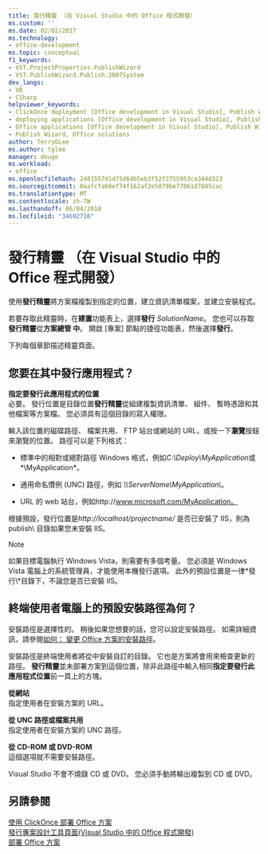 ```yaml
---
title: 發行精靈 （在 Visual Studio 中的 Office 程式開發）
ms.custom: ''
ms.date: 02/02/2017
ms.technology:
- office-development
ms.topic: conceptual
f1_keywords:
- VST.ProjectProperties.PublishWizard
- VST.PublishWizard.Publish.2007System
dev_langs:
- VB
- CSharp
helpviewer_keywords:
- ClickOnce deployment [Office development in Visual Studio], Publish Wizard
- deploying applications [Office development in Visual Studio], Publish Wizard
- Office applications [Office development in Visual Studio], Publish Wizard
- Publish Wizard, Office solutions
author: TerryGLee
ms.author: tglee
manager: douge
ms.workload:
- office
ms.openlocfilehash: 2481557d1d75d64b5eb3f52f2755953ca344d323
ms.sourcegitcommit: 0aafcfa08ef74f162af2e5079be77061d7885cac
ms.translationtype: MT
ms.contentlocale: zh-TW
ms.lasthandoff: 06/04/2018
ms.locfileid: "34692716"
---
```

# <a name="publish-wizard-office-development-in-visual-studio"></a>發行精靈 （在 Visual Studio 中的 Office 程式開發）
  使用**發行精靈**將方案檔複製到指定的位置，建立資訊清單檔案，並建立安裝程式。  
  
 若要存取此精靈時，在**建置**功能表上，選擇**發行** *SolutionName*。 您也可以存取**發行精靈**從**方案總管 中**。 開啟 [專案] 節點的捷徑功能表，然後選擇**發行**。  
  
 下列每個章節描述精靈頁面。  
  
## <a name="where-do-you-want-to-publish-the-application"></a>您要在其中發行應用程式？  
 **指定要發行此應用程式的位置**  
 必要。 發行位置是目錄位置**發行精靈**從組建複製資訊清單、 組件、 暫時憑證和其他檔案等方案檔。 您必須具有這個目錄的寫入權限。  
  
 輸入該位置的磁碟路徑、 檔案共用、 FTP 站台或網站的 URL，或按一下**瀏覽**按鈕來瀏覽的位置。 路徑可以是下列格式：  
  
-   標準中的相對或絕對路徑 Windows 格式，例如*C:\Deploy\MyApplication*或*\MyApplication*。  
  
-   通用命名慣例 (UNC) 路徑，例如 *\\\ServerName\MyApplication\\*。  
  
-   URL 的 web 站台，例如http://www.microsoft.com/MyApplication。  
  
 根據預設，發行位置是*http://localhost/projectname/* 是否已安裝了 IIS，則為 publish\ 目錄如果您未安裝 IIS。  
  
> [!NOTE]  
>  如果目標電腦執行 Windows Vista，則需要有多個考量。 您必須是 Windows Vista 電腦上的系統管理員，才能使用本機發行選項。 此外的預設位置是一律*發行\\*目錄下，不論您是否已安裝 IIS。  
  
## <a name="what-is-the-default-installation-path-on-end-user-computers"></a>終端使用者電腦上的預設安裝路徑為何？  
 安裝路徑是選擇性的。 稍後如果您想要的話，您可以設定安裝路徑。 如需詳細資訊，請參閱[如何： 變更 Office 方案的安裝路徑](http://msdn.microsoft.com/en-us/d0eaa07b-2d72-4902-899f-2f9fb165b8fd)。  
  
 安裝路徑是終端使用者將從中安裝自訂的目錄。 它也是方案將會用來檢查更新的路徑。 **發行精靈**並未部署方案到這個位置，除非此路徑中輸入相同**指定要發行此應用程式位置**前一頁上的方塊。  
  
 **從網站**  
 指定使用者在安裝方案的 URL。  
  
 **從 UNC 路徑或檔案共用**  
 指定使用者在安裝方案的 UNC 路徑。  
  
 **從 CD-ROM 或 DVD-ROM**  
 這個選項就不需要安裝路徑。  
  
 Visual Studio 不會不燒錄 CD 或 DVD。 您必須手動將輸出複製到 CD 或 DVD。  
  
## <a name="see-also"></a>另請參閱  
 [使用 ClickOnce 部署 Office 方案](../vsto/deploying-an-office-solution-by-using-clickonce.md)   
 [發行專案設計工具頁面&#40;Visual Studio 中的 Office 程式開發&#41;](../vsto/publish-page-project-designer-office-development-in-visual-studio.md)   
 [部署 Office 方案](../vsto/deploying-an-office-solution.md)  
  
  